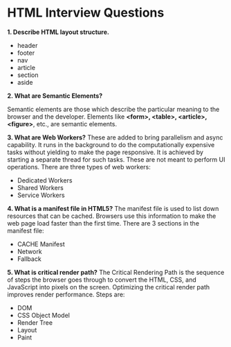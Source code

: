 # HTML Interview Questions

**1. Describe HTML layout structure.**

- header
- footer
- nav
- article
- section
- aside

**2. What are Semantic Elements?**

Semantic elements are those which describe the particular meaning to the browser and the developer. Elements like **\<form\>, \<table\>, \<article\>, \<figure\>**, etc., are semantic elements.

**3. What are Web Workers?**
These are added to bring parallelism and async capability. It runs in the background to do the computationally expensive tasks without yielding to make the page responsive. It is achieved by starting a separate thread for such tasks. These are not meant to perform UI operations. There are three types of web workers:

- Dedicated Workers
- Shared Workers
- Service Workers

**4. What is a manifest file in HTML5?**
The manifest file is used to list down resources that can be cached. Browsers use this information to make the web page load faster than the first time. There are 3 sections in the manifest file:

- CACHE Manifest
- Network
- Fallback

**5. What is critical render path?**
The Critical Rendering Path is the sequence of steps the browser goes through to convert the HTML, CSS, and JavaScript into pixels on the screen. Optimizing the critical render path improves render performance. Steps are:

- DOM
- CSS Object Model
- Render Tree
- Layout
- Paint
